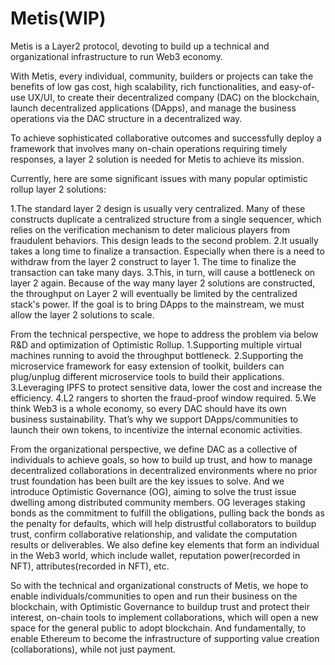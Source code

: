 # Metis(WIP)

Metis is a Layer2 protocol, devoting to build up a technical and organizational infrastructure to run Web3 economy. 
 
With Metis, every individual, community, builders or projects can take the benefits of low gas cost, high scalability, rich functionalities, and easy-of-use UX/UI, to create their decentralized company (DAC) on the blockchain, launch decentralized applications (DApps), and manage the business operations via the DAC structure in a decentralized way. 
 
To achieve sophisticated collaborative outcomes and successfully deploy a framework that involves many on-chain operations requiring timely responses, a layer 2 solution is needed for Metis to achieve its mission. 
 
Currently, here are some significant issues with many popular optimistic rollup layer 2 solutions:

1.The standard layer 2 design is usually very centralized. Many of these constructs duplicate a centralized structure from a single sequencer, which relies on the verification mechanism to deter malicious players from fraudulent behaviors. This design leads to the second problem.
2.It usually takes a long time to finalize a transaction. Especially when there is a need to withdraw from the layer 2 construct to layer 1. The time to finalize the transaction can take many days.
3.This, in turn, will cause a bottleneck on layer 2 again. Because of the way many layer 2 solutions are constructed, the throughput on Layer 2 will eventually be limited by the centralized stack's power. If the goal is to bring DApps to the mainstream, we must allow the layer 2 solutions to scale.
 
 
From the technical perspective, we hope to address the problem via below R&D and optimization of Optimistic Rollup.
1.Supporting multiple virtual machines running to avoid the throughput bottleneck.
2.Supporting the microservice framework for easy extension of toolkit, builders can plug/unplug different microservice tools to build their applications.
3.Leveraging IPFS to protect sensitive data, lower the cost and increase the efficiency. 
4.L2 rangers to shorten the fraud-proof window required.
5.We think Web3 is a whole economy, so every DAC should have its own business sustainability. That’s why we support DApps/communities to launch their own tokens, to incentivize the internal economic activities.
 
From the organizational perspective, we define DAC as a collective of individuals to achieve goals, so how to build up trust, and how to manage decentralized collaborations in decentralized environments where no prior trust foundation has been built are the key issues to solve. And we introduce Optimistic Governance (OG), aiming to solve the trust issue dwelling among distributed community members. OG leverages staking bonds as the commitment to fulfill the obligations, pulling back the bonds as the penalty for defaults, which will help distrustful collaborators to buildup trust, confirm collaborative relationship, and validate the computation results or deliverables. We also define key elements that form an individual in the Web3 world, which include wallet, reputation power(recorded in NFT), attributes(recorded in NFT), etc.
 
So with the technical and organizational constructs of Metis, we hope to enable individuals/communities to open and run their business on the blockchain, with Optimistic Governance to buildup trust and protect their interest, on-chain tools to implement collaborations, which will open a new space for the general public to adopt blockchain. And fundamentally, to enable Ethereum to become the infrastructure of supporting value creation (collaborations), while not just payment.
